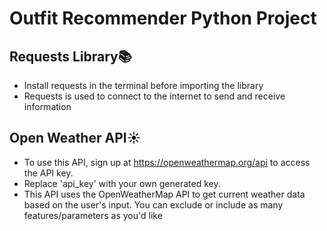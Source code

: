 # Outfit Recommender Python Project

## Requests Library📚
- Install requests in the terminal before importing the library
- Requests is used to connect to the internet to send and receive information

## Open Weather API☀️

- To use this API, sign up at https://openweathermap.org/api to access the API key.
- Replace 'api_key' with your own generated key.
- This API uses the OpenWeatherMap API to get current weather data based on the user's input. You can exclude or include as many features/parameters as you'd like

